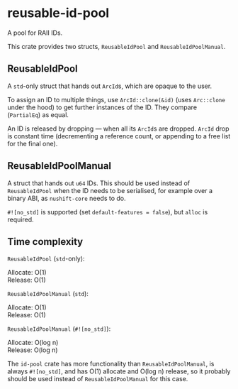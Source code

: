 # reusable-id-pool

A pool for RAII IDs.

This crate provides two structs, `ReusableIdPool` and `ReusableIdPoolManual`.

## ReusableIdPool

A `std`-only struct that hands out `ArcId`s, which are opaque to the user.

To assign an ID to multiple things, use `ArcId::clone(&id)` (uses `Arc::clone` under the hood) to get further instances of the ID. They compare (`PartialEq`) as equal.

An ID is released by dropping — when all its `ArcId`s are dropped. `ArcId` drop is constant time (decrementing a reference count, or appending to a free list for the final one).

## ReusableIdPoolManual

A struct that hands out `u64` IDs. This should be used instead of `ReusableIdPool` when the ID needs to be serialised, for example over a binary ABI, as `nushift-core` needs to do.

`#![no_std]` is supported (set `default-features = false`), but `alloc` is required.

## Time complexity

`ReusableIdPool` (`std`-only):

Allocate: O(1)\
Release: O(1)

`ReusableIdPoolManual` (`std`):

Allocate: O(1)\
Release: O(1)

`ReusableIdPoolManual` (`#![no_std]`):

Allocate: O(log n)\
Release: O(log n)

The `id-pool` crate has more functionality than `ReusableIdPoolManual`, is always `#![no_std]`, and has O(1) allocate and O(log n) release, so it probably should be used instead of `ReusableIdPoolManual` for this case.
